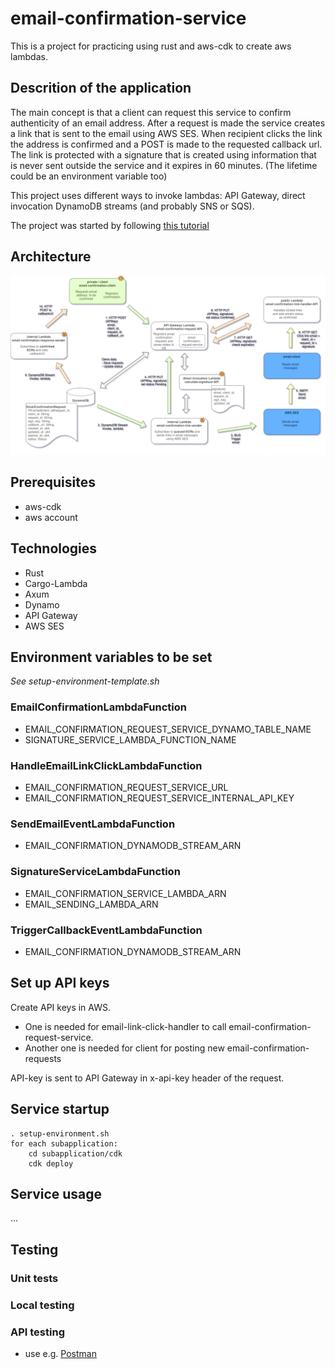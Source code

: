 # email-confirmation-service
This is a project for practicing using rust and aws-cdk to create aws lambdas. 

## Descrition of the application
The main concept is that a client can request this service to confirm authenticity of an email address. 
After a request is made the service creates a link that is sent to the email using AWS SES. 
When recipient clicks the link the address is confirmed and a POST is made to the requested callback url. 
The link is protected with a signature that is created using information that is never sent outside 
the service and it expires in 60 minutes. (The lifetime could be an environment variable too)

This project uses different ways to invoke lambdas: API Gateway, direct invocation DynamoDB streams (and probably SNS or SQS). 

The project was started by following [this tutorial](https://blog.stackademic.com/rust-apigateway-lambda-dynamo-cdk-another-all-in-one-serverless-backend-option-4da2059a8810)

## Architecture
![Architecture of email confirmation service](architecture_email_confirmation_service-Plan.png)

## Prerequisites
- aws-cdk
- aws account

## Technologies
- Rust
- Cargo-Lambda
- Axum
- Dynamo
- API Gateway
- AWS SES

## Environment variables to be set
_See setup-environment-template.sh_

### EmailConfirmationLambdaFunction
- EMAIL_CONFIRMATION_REQUEST_SERVICE_DYNAMO_TABLE_NAME
- SIGNATURE_SERVICE_LAMBDA_FUNCTION_NAME

### HandleEmailLinkClickLambdaFunction
- EMAIL_CONFIRMATION_REQUEST_SERVICE_URL
- EMAIL_CONFIRMATION_REQUEST_SERVICE_INTERNAL_API_KEY

### SendEmailEventLambdaFunction
- EMAIL_CONFIRMATION_DYNAMODB_STREAM_ARN

### SignatureServiceLambdaFunction
- EMAIL_CONFIRMATION_SERVICE_LAMBDA_ARN
- EMAIL_SENDING_LAMBDA_ARN

### TriggerCallbackEventLambdaFunction
- EMAIL_CONFIRMATION_DYNAMODB_STREAM_ARN


## Set up API keys
Create API keys in AWS. 
- One is needed for email-link-click-handler to call email-confirmation-request-service.
- Another one is needed for client for posting new email-confirmation-requests

API-key is sent to API Gateway in x-api-key header of the request.

## Service startup
    . setup-environment.sh 
    for each subapplication:
        cd subapplication/cdk
        cdk deploy

## Service usage
...


## Testing

### Unit tests

### Local testing

### API testing
- use e.g. [Postman](https://www.postman.com)

